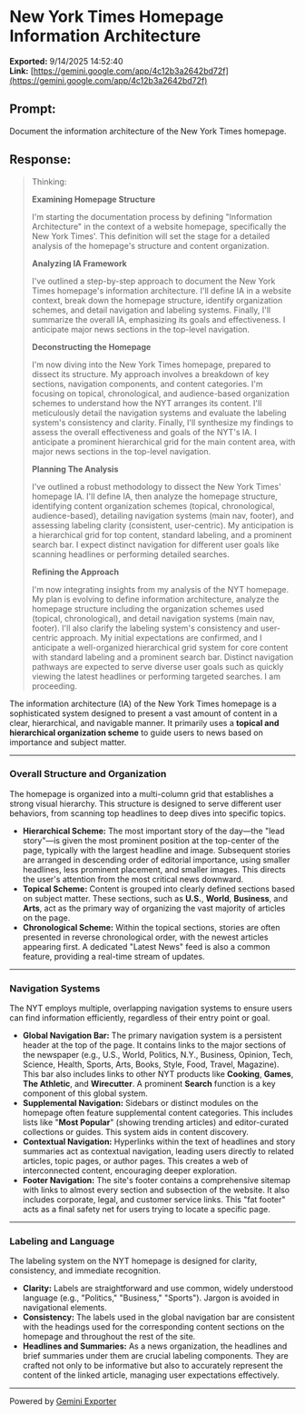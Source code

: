 # New York Times Homepage Information Architecture

**Exported:** 9/14/2025 14:52:40  
**Link:** [https://gemini.google.com/app/4c12b3a2642bd72f](https://gemini.google.com/app/4c12b3a2642bd72f)

## Prompt:
Document the information architecture of the New York Times homepage.

## Response:
> Thinking:
> 
> **Examining Homepage Structure**
> 
> I'm starting the documentation process by defining "Information Architecture" in the context of a website homepage, specifically the New York Times'. This definition will set the stage for a detailed analysis of the homepage's structure and content organization.
> 
> **Analyzing IA Framework**
> 
> I've outlined a step-by-step approach to document the New York Times homepage's information architecture. I'll define IA in a website context, break down the homepage structure, identify organization schemes, and detail navigation and labeling systems. Finally, I'll summarize the overall IA, emphasizing its goals and effectiveness. I anticipate major news sections in the top-level navigation.
> 
> **Deconstructing the Homepage**
> 
> I'm now diving into the New York Times homepage, prepared to dissect its structure. My approach involves a breakdown of key sections, navigation components, and content categories. I'm focusing on topical, chronological, and audience-based organization schemes to understand how the NYT arranges its content. I'll meticulously detail the navigation systems and evaluate the labeling system's consistency and clarity. Finally, I'll synthesize my findings to assess the overall effectiveness and goals of the NYT's IA. I anticipate a prominent hierarchical grid for the main content area, with major news sections in the top-level navigation.
> 
> **Planning The Analysis**
> 
> I've outlined a robust methodology to dissect the New York Times' homepage IA. I'll define IA, then analyze the homepage structure, identifying content organization schemes (topical, chronological, audience-based), detailing navigation systems (main nav, footer), and assessing labeling clarity (consistent, user-centric). My anticipation is a hierarchical grid for top content, standard labeling, and a prominent search bar. I expect distinct navigation for different user goals like scanning headlines or performing detailed searches.
> 
> **Refining the Approach**
> 
> I'm now integrating insights from my analysis of the NYT homepage. My plan is evolving to define information architecture, analyze the homepage structure including the organization schemes used (topical, chronological), and detail navigation systems (main nav, footer). I'll also clarify the labeling system's consistency and user-centric approach. My initial expectations are confirmed, and I anticipate a well-organized hierarchical grid system for core content with standard labeling and a prominent search bar. Distinct navigation pathways are expected to serve diverse user goals such as quickly viewing the latest headlines or performing targeted searches. I am proceeding.

The information architecture (IA) of the New York Times homepage is a sophisticated system designed to present a vast amount of content in a clear, hierarchical, and navigable manner. It primarily uses a **topical and hierarchical organization scheme** to guide users to news based on importance and subject matter.

* * *

### Overall Structure and Organization

The homepage is organized into a multi-column grid that establishes a strong visual hierarchy. This structure is designed to serve different user behaviors, from scanning top headlines to deep dives into specific topics.

*   **Hierarchical Scheme:** The most important story of the day—the "lead story"—is given the most prominent position at the top-center of the page, typically with the largest headline and image. Subsequent stories are arranged in descending order of editorial importance, using smaller headlines, less prominent placement, and smaller images. This directs the user's attention from the most critical news downward.
*   **Topical Scheme:** Content is grouped into clearly defined sections based on subject matter. These sections, such as **U.S.**, **World**, **Business**, and **Arts**, act as the primary way of organizing the vast majority of articles on the page.
*   **Chronological Scheme:** Within the topical sections, stories are often presented in reverse chronological order, with the newest articles appearing first. A dedicated "Latest News" feed is also a common feature, providing a real-time stream of updates.

* * *

### Navigation Systems

The NYT employs multiple, overlapping navigation systems to ensure users can find information efficiently, regardless of their entry point or goal.

*   **Global Navigation Bar:** The primary navigation system is a persistent header at the top of the page. It contains links to the major sections of the newspaper (e.g., U.S., World, Politics, N.Y., Business, Opinion, Tech, Science, Health, Sports, Arts, Books, Style, Food, Travel, Magazine). This bar also includes links to other NYT products like **Cooking**, **Games**, **The Athletic**, and **Wirecutter**. A prominent **Search** function is a key component of this global system.
*   **Supplemental Navigation:** Sidebars or distinct modules on the homepage often feature supplemental content categories. This includes lists like "**Most Popular**" (showing trending articles) and editor-curated collections or guides. This system aids in content discovery.
*   **Contextual Navigation:** Hyperlinks within the text of headlines and story summaries act as contextual navigation, leading users directly to related articles, topic pages, or author pages. This creates a web of interconnected content, encouraging deeper exploration.
*   **Footer Navigation:** The site's footer contains a comprehensive sitemap with links to almost every section and subsection of the website. It also includes corporate, legal, and customer service links. This "fat footer" acts as a final safety net for users trying to locate a specific page.

* * *

### Labeling and Language

The labeling system on the NYT homepage is designed for clarity, consistency, and immediate recognition.

*   **Clarity:** Labels are straightforward and use common, widely understood language (e.g., "Politics," "Business," "Sports"). Jargon is avoided in navigational elements.
*   **Consistency:** The labels used in the global navigation bar are consistent with the headings used for the corresponding content sections on the homepage and throughout the rest of the site.
*   **Headlines and Summaries:** As a news organization, the headlines and brief summaries under them are crucial labeling components. They are crafted not only to be informative but also to accurately represent the content of the linked article, managing user expectations effectively.



---
Powered by [Gemini Exporter](https://www.geminiexporter.com)